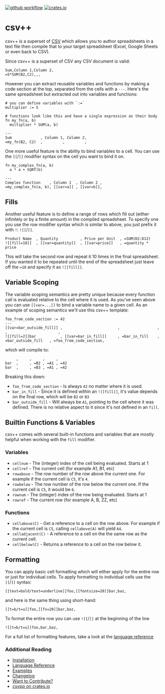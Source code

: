 [![github workflow](https://github.com/patrickomatic/csv-plus-plus/actions/workflows/rust.yml/badge.svg)](https://github.com/patrickomatic/csv-plus-plus/actions)
[![crates.io](https://img.shields.io/crates/v/csvpp.svg)](https://crates.io/crates/csvpp)

# csv++

csv++ is a superset of [CSV](https://en.wikipedia.org/wiki/Comma-separated_values) which allows
you to author spreadsheets in a text file then compile that to your target spreadsheet (Excel, 
Google Sheets or even back to CSV).

Since csv++ is a superset of CSV any CSV document is valid:

```csvpp
Sum,Column 1,Column 2,
=5*SUM(B2,C2),,,
```

However you can extract reusable variables and functions by making a code section at the top, 
separated from the cells with a `---`.  Here's the same spreadsheet but extracted out into
variables and functions:

```csvpp
# you can define variables with `:=`
multiplier := 5

# functions look like this and have a single expression as their body
fn my_fn(a, b)
  multiplier * SUM(a, b)

---
Sum             , Column 1, Column 2,
=my_fn(B2, C2)  ,         ,         ,
```

One more useful feature is the ability to bind variables to a cell.  You can use the `[[`/`]]`
modifier syntax on the cell you want to bind it on.

```csvpp
fn my_complex_fn(a, b)
  a * a + SQRT(b)

---
Complex function    , Column 1  , Column 2 ,
=my_complex_fn(a, b), [[var=a]] , [[var=b]],
```


## Fills

Another useful feature is to define a range of rows which fill out (either infinitely or by a
finite amount) in the compiled spreadsheet.  To specify one you use the row modifier syntax
which is similar to above, you just prefix it with `!`: `![[`/`]]`.

```csvpp
Product Name  , Quantity          , Price per Unit  , =SUM(D2:D12)
![[fill=10]]  , [[var=quantity]]  , [[var=price]]   , =quantity * price
```

This will take the second row and repeat it 10 times in the final spreadsheet.  If you wanted 
it to be repeated until the end of the spreadsheet just leave off the `=10` and specify it as 
`![[fill]]`.


## Variable Scoping

The variable scoping semantics are pretty unique because every function call is evaluated relative
to the cell where it is used.  As you've seen above you can use `[[var=...]]` to bind a variable
name to a given cell.  As an example of scoping semantics we'll use this csv++ template:

```csvpp
foo_from_code_section := 42
---
[[var=bar_outside_fill]] ,                         ,                 ,                     ,                       ,
![[fill=2]]bar           , [[var=bar_in_fill]]     , =bar_in_fill    , =bar_outside_fill   , =foo_from_code_section,
```

which will compile to:

```csv
     ,     ,     ,     ,
bar  ,     , =B2 , =A1 , =42
bar  ,     , =B3 , =A1 , =42
```

Breaking this down:

* `foo_from_code_section` - Is always `42` no matter where it is used.
* `bar_in_fill` - Since it is defined within an `![[fill]]`, it's value depends on the final
  row, which will be `B2` or `B3`
* `bar_outside_fill` - Will always be `A1`, pointing to the cell where it was defined.  There
  is no relative aspect to it since it's not defined in an `fill`.


## Builtin Functions & Variables

csv++ comes with several built-in functions and variables that are mostly helpful when working with
the `fill` modifier.

### Variables

* `cellnum` - The (integer) index of the cell being evaluated. Starts at 1
* `cellref` - The current cell (for example A1, B1, etc)
* `rowabove` - The row number of the row above the current one.  For example if the current cell
  is `C5`, it's `4`.
* `rowbelow` - The row number of the row below the current one.  If the current cell is `C5`, it
  would be `6`.
* `rownum` - The (integer) index of the row being evaluated. Starts at 1
* `rowref` - The current row (for example A, B, ZZ, etc)

### Functions

* `cellabove(C)` - Get a reference to a cell on the row above.  For example if the current cell is
  `C5`, calling `cellabove(A)` will yield `A4`.
* `celladjacent(C)` - A reference to a cell on the the same row as the current cell.
* `cellbelow(C)` - Returns a reference to a cell on the row below it.


## Formatting

You can apply basic cell formatting which will either apply for the entire row or just for 
individual cells.  To apply formatting to individual cells use the `[[`/`]]` syntax:

```csvpp
[[text=bold/text=underline]]foo,[[fontsize=20]]bar,baz,
```

and here is the same thing using short-hand:

```csvpp
[[t=b/t=u]]foo,[[fs=20]]bar,baz,
```

To format the entire row you can use `![[`/`]]` at the beginning of the line

```csvpp
![[t=b/t=u]]foo,bar,baz,
```

For a full list of formatting features, take a look at the [language reference](docs/LANGUAGE_REFERENCE.md)

### Additional Reading

* [Installation](docs/INSTALL.md)
* [Language Reference](docs/LANGUAGE_REFERENCE.md)
* [Examples](https://github.com/patrickomatic/csvpp-examples)
* [Changelog](docs/CHANGELOG.md)
* [Want to Contribute?](docs/CONTRIBUTING.md)
* [csvpp on crates.io](https://crates.io/crates/csvpp)
